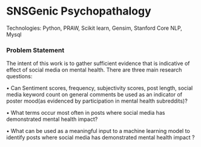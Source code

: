 # SNSGenic Psychopathalogy
Technologies: Python, PRAW, Scikit learn, Gensim, Stanford Core NLP, Mysql
### Problem Statement
The intent of this work is to gather sufficient evidence that is indicative of effect of social media on mental health. There are three main research questions:

• Can Sentiment scores, frequency, subjectivity scores, post length, social media keyword count on general comments be used as an indicator of poster mood(as evidenced by participation in mental health subreddits)?

• What terms occur most often in posts where social media has demonstrated mental health impact?

• What can be used as a meaningful input to a machine learning model to identify posts where social media has demonstrated mental health impact ? 
